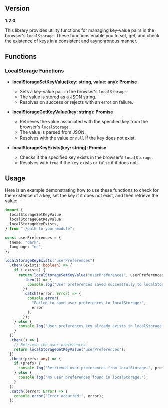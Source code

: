 ## Version

**1.2.0**

This library provides utility functions for managing key-value pairs in the browser's `localStorage`. These functions enable you to set, get, and check the existence of keys in a consistent and asynchronous manner.

## Functions

### LocalStorage Functions

- **localStorageSetKeyValue(key: string, value: any): Promise<void>**

  - Sets a key-value pair in the browser's `localStorage`.
  - The value is stored as a JSON string.
  - Resolves on success or rejects with an error on failure.

- **localStorageGetKeyValue(key: string): Promise<any>**

  - Retrieves the value associated with the specified key from the browser's `localStorage`.
  - The value is parsed from JSON.
  - Resolves with the value or `null` if the key does not exist.

- **localStorageKeyExists(key: string): Promise<boolean>**
  - Checks if the specified key exists in the browser's `localStorage`.
  - Resolves with `true` if the key exists or `false` if it does not.

## Usage

Here is an example demonstrating how to use these functions to check for the existence of a key, set the key if it does not exist, and then retrieve the value:

```typescript
import {
  localStorageSetKeyValue,
  localStorageGetKeyValue,
  localStorageKeyExists,
} from "./path-to-your-module";

const userPreferences = {
  theme: "dark",
  language: "en",
};

localStorageKeyExists("userPreferences")
  .then((exists: boolean) => {
    if (!exists) {
      return localStorageSetKeyValue("userPreferences", userPreferences)
        .then(() => {
          console.log("User preferences saved successfully to localStorage.");
        })
        .catch((error: Error) => {
          console.error(
            "Failed to save user preferences to localStorage:",
            error
          );
        });
    } else {
      console.log("User preferences key already exists in localStorage.");
    }
  })
  .then(() => {
    // Retrieve the user preferences
    return localStorageGetKeyValue("userPreferences");
  })
  .then((prefs: any) => {
    if (prefs) {
      console.log("Retrieved user preferences from localStorage:", prefs);
    } else {
      console.log("No user preferences found in localStorage.");
    }
  })
  .catch((error: Error) => {
    console.error("Error occurred:", error);
  });
